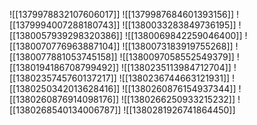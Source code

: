 ![[1379978832107606017]]
![[1379987684601393156]]
![[1379994007288180743]]
![[1380033283849736195]]
![[1380057939298320386]]
![[1380069842259046400]]
![[1380070776963887104]]
![[1380073183919755268]]
![[1380077881053745158]]
![[1380097058552549379]]
![[1380194186708799492]]
![[1380235113984712704]]
![[1380235745760137217]]
![[1380236744663121931]]
![[1380250342013628416]]
![[1380260876154937344]]
![[1380260876914098176]]
![[1380266250933215232]]
![[1380268540134006787]]
![[1380281926741864450]]
